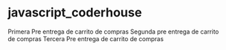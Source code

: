 # javascript_coderhouse
Primera Pre entrega de carrito de compras
Segunda pre entrega de carrito de compras
Tercera Pre entrega de carrito de compras